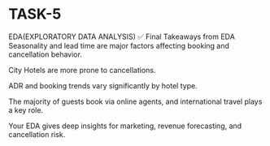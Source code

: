 # TASK-5
EDA(EXPLORATORY DATA ANALYSIS)
✅ Final Takeaways from EDA
Seasonality and lead time are major factors affecting booking and cancellation behavior.

City Hotels are more prone to cancellations.

ADR and booking trends vary significantly by hotel type.

The majority of guests book via online agents, and international travel plays a key role.

Your EDA gives deep insights for marketing, revenue forecasting, and cancellation risk.
